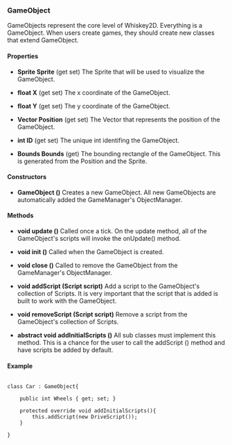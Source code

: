 ### GameObject

GameObjects represent the core level of Whiskey2D. Everything is a GameObject. When users create games, they should create new classes that extend GameObject.

#### Properties

* **Sprite Sprite**			(get set)
	The Sprite that will be used to visualize the GameObject.

* **float X**				(get set)
	The x coordinate of the GameObject.

* **float Y**				(get set)
	The y coordinate of the GameObject.

* **Vector Position**		(get set)
	The Vector that represents the position of the GameObject.

* **int ID**				(get set)
	The unique int identifing the GameObject.

* **Bounds Bounds**			(get)
	The bounding rectangle of the GameObject. This is generated from the Position and the Sprite.


#### Constructors

* **GameObject ()**
	Creates a new GameObject. All new GameObjects are automatically added the GameManager's ObjectManager.


#### Methods

* **void update ()**
	Called once a tick. On the update method, all of the GameObject's scripts will invoke the onUpdate() method.

* **void init ()**
	Called when the GameObject is created.

* **void close ()**
	Called to remove the GameObject from the GameManager's ObjectManager.

* **void addScript (Script script)**
	Add a script to the GameObject's collection of Scripts. It is very important that the script that is added is built to work with the GameObject.

* **void removeScript (Script script)**
	Remove a script from the GameObject's collection of Scripts. 

* **abstract void addInitialScripts ()**
	All sub classes must implement this method. This is a chance for the user to call the addScript () method and have scripts be added by default.

#### Example
```

class Car : GameObject{
	
	public int Wheels { get; set; }

	protected override void addInitialScripts(){
		this.addScript(new DriveScript());
	}

}

```